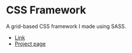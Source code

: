 # CSS Framework

A grid-based CSS framework I made using SASS.

- [Link](https://nmacawile.github.io/css-framework)
- [Project page](https://www.theodinproject.com/courses/html5-and-css3/lessons/design-your-own-grid-based-framework)
